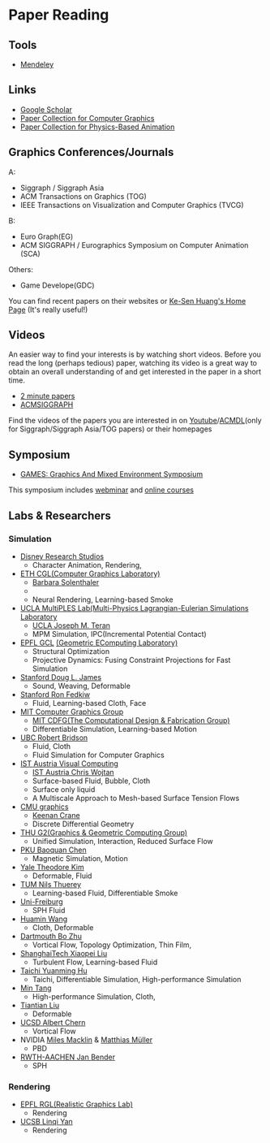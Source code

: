 # Paper Reading

## Tools
- [Mendeley](https://www.mendeley.com/)

## Links
- [Google Scholar](https://scholar.google.com/)
- [Paper Collection for Computer Graphics](http://kesen.realtimerendering.com/)
- [Paper Collection for Physics-Based Animation](http://www.physicsbasedanimation.com/)

## Graphics Conferences/Journals

A:
- Siggraph / Siggraph Asia
- ACM Transactions on Graphics (TOG)
- IEEE Transactions on Visualization and Computer Graphics (TVCG)

B:
- Euro Graph(EG)
- ACM SIGGRAPH / Eurographics Symposium on Computer Animation (SCA)

Others:
- Game Develope(GDC)

You can find recent papers on their websites or [Ke-Sen Huang's Home Page](http://kesen.realtimerendering.com/) (It's really useful!)

## Videos

An easier way to find your interests is by watching short videos. Before you read the long (perhaps tedious) paper, watching its video is a great way to obtain an overall understanding of and get interested in the paper in a short time.

- [2 minute papers](https://www.youtube.com/c/K%C3%A1rolyZsolnai/videos)
- [ACMSIGGRAPH](https://www.youtube.com/user/ACMSIGGRAPH)

Find the videos of the papers you are interested in on [Youtube](https://www.youtube.com/)/[ACMDL](https://dl.acm.org/)(only for Siggraph/Siggraph Asia/TOG papers) or their homepages

## Symposium

- [GAMES: Graphics And Mixed Environment Symposium](https://games-cn.org/)

This symposium includes [webminar](https://games-cn.org/previouswebinar-ppt/) and [online courses](https://games-cn.org/gamescoursescollection/)

## Labs & Researchers

### Simulation

- [Disney Research Studios](https://studios.disneyresearch.com/publications/)
  - Character Animation, Rendering, 
- [ETH CGL(Computer Graphics Laboratory)](https://cgl.ethz.ch/publications/papers/papers.php)
  - [Barbara Solenthaler](https://people.inf.ethz.ch/~sobarbar/)
  - 
  - Neural Rendering, Learning-based Smoke
- [UCLA MultiPLES Lab(Multi-Physics Lagrangian-Eulerian Simulations Laboratory](https://multiples-lab.github.io/publication/)
  - [UCLA Joseph M. Teran](https://www.math.ucla.edu/~jteran/)
  - MPM Simulation, IPC(Incremental Potential Contact)
- [EPFL GCL](https://lgg.epfl.ch/publications.php) [(Geometric EComputing Laboratory)](https://lgg.epfl.ch/index.php)
  - Structural Optimization
  - Projective Dynamics: Fusing Constraint Projections for Fast Simulation
- [Stanford Doug L. James](http://graphics.stanford.edu/~djames/publications/)
  - Sound, Weaving, Deformable
- [Stanford Ron Fedkiw](http://physbam.stanford.edu/~fedkiw/)
  - Fluid, Learning-based Cloth, Face
- [MIT Computer Graphics Group](http://graphics.csail.mit.edu/)
  - [MIT CDFG(The Computational Design & Fabrication Group)](https://cdfg.csail.mit.edu/publications/)
  - Differentiable Simulation, Learning-based Motion
- [UBC Robert Bridson](https://www.cs.ubc.ca/~rbridson/)
  - Fluid, Cloth
  - Fluid Simulation for Computer Graphics
- [IST Austria Visual Computing](http://visualcomputing.ist.ac.at/publications/)
  - [IST Austria Chris Wojtan](https://pub.ist.ac.at/group_wojtan/)
  - Surface-based Fluid, Bubble, Cloth
  - Surface only liquid
  - A Multiscale Approach to Mesh-based Surface Tension Flows
- [CMU graphics](http://graphics.cs.cmu.edu/)
  - [Keenan Crane](http://www.cs.cmu.edu/~kmcrane/)
  - Discrete Differential Geometry
- [THU G2(Graphics & Geometric Computing Group)](https://cg.cs.tsinghua.edu.cn/#research.htm)
  - Unified Simulation, Interaction, Reduced Surface Flow
- [PKU Baoquan Chen](https://cfcs.pku.edu.cn/baoquan/research/projects_publications/index.htm)
  - Magnetic Simulation, Motion
- [Yale Theodore Kim](https://www.tkim.graphics/)
  - Deformable, Fluid
- [TUM Nils Thuerey](https://ge.in.tum.de/publications/)
  - Learning-based Fluid, Differentiable Smoke
- [Uni-Freiburg](https://cg.informatik.uni-freiburg.de/publications.htm)
  - SPH Fluid
- [Huamin Wang](https://web.cse.ohio-state.edu/~wang.3602/publications.html)
  - Cloth, Deformable
- [Dartmouth Bo Zhu](https://cs.dartmouth.edu/~bozhu/)
  - Vortical Flow, Topology Optimization, Thin Film, 
- [ShanghaiTech Xiaopei Liu](https://faculty.sist.shanghaitech.edu.cn/faculty/liuxp/)
  - Turbulent Flow, Learning-based Fluid
- [Taichi Yuanming Hu](https://yuanming.taichi.graphics/)
  - Taichi, Differentiable Simulation, High-performance Simulation
- [Min Tang](https://min-tang.github.io/home/Data/papers.html)
  - High-performance Simulation, Cloth, 
- [Tiantian Liu](https://tiantianliu.cn/)
  - Deformable
- [UCSD Albert Chern](https://cseweb.ucsd.edu/~alchern/projects/)
  - Vortical Flow
- NVIDIA [Miles Macklin](http://blog.mmacklin.com/publications/) & [Matthias Müller](https://matthias-research.github.io/pages/publications/publications.html)
  - PBD
- [RWTH-AACHEN Jan Bender](https://animation.rwth-aachen.de/publications/)
  - SPH


### Rendering
- [EPFL RGL(Realistic Graphics Lab)](http://rgl.epfl.ch/publications)
  - Rendering
- [UCSB Linqi Yan](https://sites.cs.ucsb.edu/~lingqi/)
  - Rendering